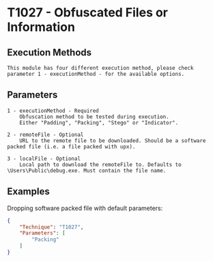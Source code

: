 # T1027 - Obfuscated Files or Information
## Execution Methods

	This module has four different execution method, please check parameter 1 - executionMethod - for the available options.

## Parameters
	1 - executionMethod - Required
		Obfuscation method to be tested during execution. 
		Either "Padding", "Packing", "Stego" or "Indicator".

	2 - remoteFile - Optional
		URL to the remote file to be downloaded. Should be a software packed file (i.e. a file packed with upx). 
	   
	3 - localFile - Optional
		Local path to download the remoteFile to. Defaults to \Users\Public\debug.exe. Must contain the file name.

## Examples

Dropping software packed file with default parameters:

```json
{
    "Technique": "T1027",
    "Parameters": [
	    "Packing"
    ]
}
```